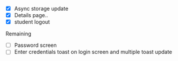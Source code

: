 - [x] Async storage update
- [x] Details page.. 
- [x] student logout

Remaining
- [ ] Password screen
- [ ] Enter credentials toast on login screen and multiple toast update
